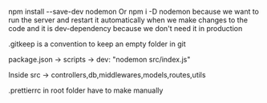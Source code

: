 npm install --save-dev nodemon Or
npm i -D nodemon
because we want to run the server and restart it automatically when we make changes to the code
and it is dev-dependency because we don't need it in production

.gitkeep is a convention to keep an empty folder in git

package.json -> scripts -> dev: "nodemon src/index.js"

Inside src -> controllers,db,middlewares,models,routes,utils


.prettierrc in root folder have to make manually

